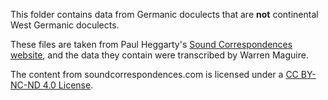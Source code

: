 This folder contains data from Germanic doculects that are **not** continental West Germanic doculects.

These files are taken from Paul Heggarty's [Sound Correspondences website](http://soundcomparisons.com/#/sl/en/Germanic/9x), and the data they contain were transcribed by Warren Maguire.

The content from soundcorrespondences.com is licensed under a [CC BY-NC-ND 4.0 License](https://creativecommons.org/licenses/by-nc-nd/4.0/).

